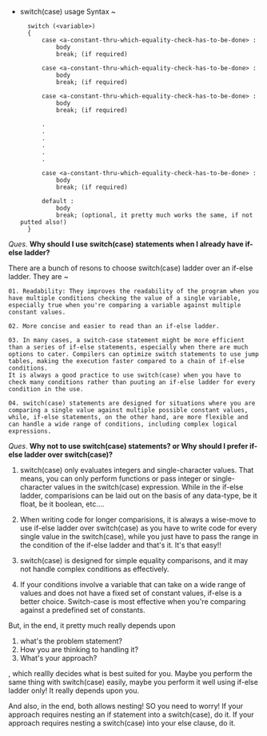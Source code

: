 * switch(case) usage Syntax ~

        switch (<variable>)
        {
            case <a-constant-thru-which-equality-check-has-to-be-done> :
                body
                break; (if required)
    
            case <a-constant-thru-which-equality-check-has-to-be-done> :
                body
                break; (if required)
    
            case <a-constant-thru-which-equality-check-has-to-be-done> :
                body
                break; (if required)
    
            .
            .
            .
            .
            .
            .
    
            case <a-constant-thru-which-equality-check-has-to-be-done> :
                body
                break; (if required)
    
            default :
                body 
                break; (optional, it pretty much works the same, if not putted also!)
        }

_Ques_. **Why should I use switch(case) statements when I already have if-else ladder?**

There are a bunch of resons to choose switch(case) ladder over an if-else ladder. They are ~

    01. Readability: They improves the readability of the program when you have multiple conditions checking the value of a single variable, especially true when you're comparing a variable against multiple constant values.

    02. More concise and easier to read than an if-else ladder.

    03. In many cases, a switch-case statement might be more efficient than a series of if-else statements, especially when there are much options to cater. Compilers can optimize switch statements to use jump tables, making the execution faster compared to a chain of if-else conditions. 
    It is always a good practice to use switch(case) when you have to check many conditions rather than puuting an if-else ladder for every condition in the use.

    04. switch(case) statements are designed for situations where you are comparing a single value against multiple possible constant values, while, if-else statements, on the other hand, are more flexible and can handle a wide range of conditions, including complex logical expressions.

_Ques_. **Why not to use switch(case) statements? or Why should I prefer if-else ladder over switch(case)?**

01. switch(case) only evaluates integers and single-character values. That means, you can only perform functions or pass integer or single-character values in the switch(case) expression. While in the if-else ladder, comparisions can be laid out on the basis of any data-type, be it float, be it boolean, etc....

02. When writing code for longer comparisions, it is always a wise-move to use if-else ladder over switch(case) as you have to write code for every single value in the switch(case), while you just have to pass the range in the condition of the if-else ladder and that's it. It's that easy!!

03. switch(case) is designed for simple equality comparisons, and it may not handle complex conditions as effectively.

04. If your conditions involve a variable that can take on a wide range of values and does not have a fixed set of constant values, if-else is a better choice. Switch-case is most effective when you're comparing against a predefined set of constants.

But, in the end, it pretty much really depends upon 

01. what's the problem statement?
02. How you are thinking to handling it?
03. What's your approach?

, which reallly decides what is best suited for you. Maybe you perform the same thing with switch(case) easily, maybe you perform it well using if-else ladder only! It really depends upon you.

And also, in the end, both allows nesting! SO you need to worry! If your approach requires nesting an if statement into a switch(case), do it. If your approach requires nesting a switch(case) into your else clause, do it.